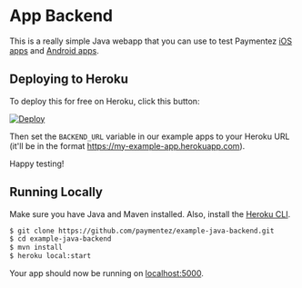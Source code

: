 # App Backend

This is a really simple Java webapp that you can use to test Paymentez [iOS apps](https://github.com/paymentez/paymentez-ios-example) and
[Android apps](https://github.com/paymentez/paymentez-android-example).

## Deploying to Heroku

To deploy this for free on Heroku, click this button:

[![Deploy](https://www.herokucdn.com/deploy/button.png)](https://heroku.com/deploy)

Then set the `BACKEND_URL` variable in our example apps to your Heroku URL (it'll be in the format https://my-example-app.herokuapp.com).

Happy testing!



## Running Locally

Make sure you have Java and Maven installed.  Also, install the [Heroku CLI](https://cli.heroku.com/).

```sh
$ git clone https://github.com/paymentez/example-java-backend.git
$ cd example-java-backend
$ mvn install
$ heroku local:start
```

Your app should now be running on [localhost:5000](http://localhost:5000/).
